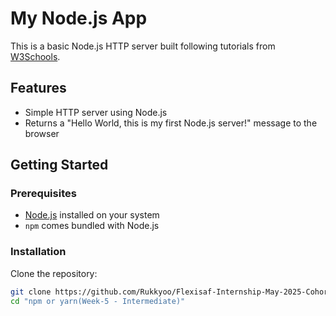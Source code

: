 # My Node.js App

This is a basic Node.js HTTP server built following tutorials from [W3Schools](https://www.w3schools.com/nodejs/).

## Features

- Simple HTTP server using Node.js
- Returns a "Hello World, this is my first Node.js server!" message to the browser

## Getting Started

### Prerequisites

- [Node.js](https://nodejs.org/) installed on your system
- `npm` comes bundled with Node.js

### Installation

Clone the repository:

```bash
git clone https://github.com/Rukkyoo/Flexisaf-Internship-May-2025-Cohort/tree/main/npm%20or%20yarn(Week%205%20-%20Intermediate)
cd "npm or yarn(Week-5 - Intermediate)"
